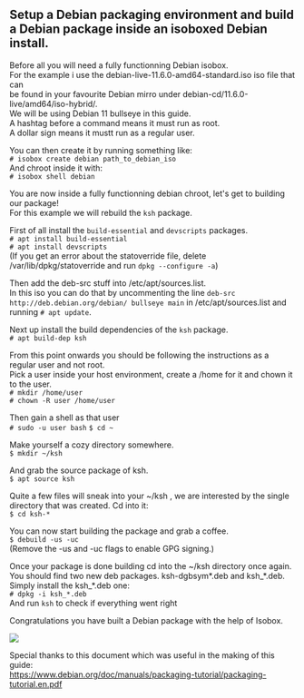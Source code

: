 ## Setup a Debian packaging environment and build a Debian package inside an isoboxed Debian install.

Before all you will need a fully functionning Debian isobox.  
For the example i use the debian-live-11.6.0-amd64-standard.iso iso file that can  
be found in your favourite Debian mirro under debian-cd/11.6.0-live/amd64/iso-hybrid/.  
We will be using Debian 11 bullseye in this guide.  
A hashtag before a command means it must run as root.  
A dollar sign means it mustt run as a regular user. 

You can then create it by running something like:  
`# isobox create debian path_to_debian_iso`  
And chroot inside it with:  
`# isobox shell debian`  

You are now inside a fully functionning debian chroot, let's get to building our package!  
For this example we will rebuild the `ksh` package.  

First of all install the `build-essential` and `devscripts` packages.  
`# apt install build-essential`  
`# apt install devscripts`  
(If you get an error about the statoverride file, delete /var/lib/dpkg/statoverride and run `dpkg --configure -a`)  

Then add the deb-src stuff into /etc/apt/sources.list.  
In this iso you can do that by uncommenting the line `deb-src http://deb.debian.org/debian/ bullseye main` in  /etc/apt/sources.list and running `# apt update`.  

Next up install the build dependencies of the `ksh` package.  
`# apt build-dep ksh`  

From this point onwards you should be following the instructions as a regular user and not root.  
Pick a user inside your host environment, create a /home for it and chown it to the user.  
`# mkdir /home/user`  
`# chown -R user /home/user`

Then gain a shell as that user  
`# sudo -u user bash`
`$ cd ~`  


Make yourself a cozy directory somewhere.  
`$ mkdir ~/ksh`  

And grab the source package of ksh.  
`$ apt source ksh`  

Quite a few files will sneak into your ~/ksh , we are interested by the single directory that was created.
Cd into it:  
`$ cd ksh-*`  

You can now start building the package and grab a coffee.  
`$ debuild -us -uc`  
(Remove the -us and -uc flags to enable GPG signing.)

Once your package is done building cd into the ~/ksh directory once again.  
You should find two new deb packages. ksh-dgbsym*.deb and ksh_\*.deb.  
Simply install the ksh_\*.deb one:  
`# dpkg -i ksh_*.deb`  
And run `ksh` to check if everything went right

Congratulations you have built a Debian package with the help of Isobox.  


![](https://i.imgur.com/xaNRXNJ.png)  


Special thanks to this document which was useful in the making of this guide:  
https://www.debian.org/doc/manuals/packaging-tutorial/packaging-tutorial.en.pdf     